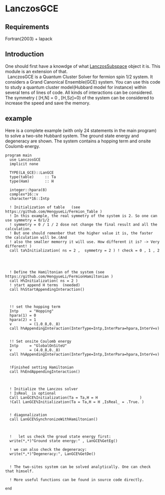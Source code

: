 # LanczosGCE
## Requirements
Fortran(2003) + lapack
## Introduction
One should first have a knowdge of what [LanczosSubspace](https://github.com/HengyueLi/LanczosSubspace) object it is. This module is an extension of that. </br>&nbsp;
LanczosGCE is a Quantum Cluster Solver for fermion spin 1/2 system. It considers a Grand Canonical Ensemble(GCE) system. You can use this code to study a quantum cluster model(Hubbard model for instance) within several tens of lines of code. All kinds of interactions can be considered. The symmetry (  [H,N] = 0 , [H,S</sub>z</sub>]=0) of the system can be considered to increase the speed and save the memory.

## example
Here is a complete example (with only 24 statements in the main program) to solve a two-site Hubbard system. The ground state energy and degeneracy are shown. The system contains a hopping term and onsite Coulomb energy.


    program main
      use LanczosGCE
      implicit none

      TYPE(LA_GCE)::LanGCE
      type(table)     :: Ta
      type(Ham)       :: H

      integer::hpara(8)
      complex*16::v
      character*16::Intp

      ! Initialization of table   (see https://github.com/HengyueLi/Fermion_Table )
      ! In this example, the real symmetry of the system is 2. So one can use symmetry = 0/1/2
      ! symmetry = 0 / 1 / 2 dose not change the final result and all the calculation.
      ! But one should remenber that the higher value it is, the faster the calculation will be.(And
      ! also the smaller memorry it will use. How different it is? -> Very different! )
      call ta%Initialization( ns = 2 ,  symmetry = 2 ) ! check = 0 , 1 , 2




      ! Define the Hamiltonian of the system (see https://github.com/HengyueLi/FermionHamiltonian )
      call H%Initialization( ns = 2 )
      ! start append H terms  (needed)
      call h%StartAppendingInteraction()



      !! set the hopping term
      Intp     = "Hopping"
      hpara(1) = 0
      hpara(2) = 1
      v        = (1.0_8,0._8)
      call h%AppendingInteraction(InterType=Intp,InterPara=hpara,InterV=v)


      !! Set onsite Coulomb energy
      Intp     = "GlobalOnSiteU"
      v        = (4.0_8,0._8)
      call h%AppendingInteraction(InterType=Intp,InterPara=hpara,InterV=v)


      !Finished setting Hamiltonian
      call h%EndAppendingInteraction()



      ! Initialize the Lanczos solver
      ! IsReal_ is optional
      Call LanGCE%Initialization(Ta = Ta,H = H                   )
      !Call LanGCE%Initialization(Ta = Ta,H = H ,IsReal_ = .True. )


      ! diagonalization
      call LanGCE%SynchronizeWithHamiltonian()



      !   let us check the groud state energy first:
      write(*,*)"Ground state energy:" , LanGCE%GetEg()

      ! we can also check the degeneracy:
      write(*,*)"Degeneracy:", LanGCE%GetDe()


      ! The two-sites system can be solved analytically. One can check that himself.

      ! More useful functions can be found in source code directly.

    end
